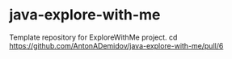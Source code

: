 # java-explore-with-me
Template repository for ExploreWithMe project.
cd
https://github.com/AntonADemidov/java-explore-with-me/pull/6
